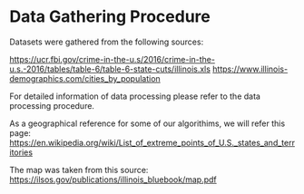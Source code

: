 # Data Gathering Procedure

Datasets were gathered from the following sources:

https://ucr.fbi.gov/crime-in-the-u.s/2016/crime-in-the-u.s.-2016/tables/table-6/table-6-state-cuts/illinois.xls
https://www.illinois-demographics.com/cities_by_population

For detailed information of data processing please refer to the data processing procedure.

As a geographical reference for some of our algorithims, we will refer this page:
https://en.wikipedia.org/wiki/List_of_extreme_points_of_U.S._states_and_territories

The map was taken from this source:
https://ilsos.gov/publications/illinois_bluebook/map.pdf
